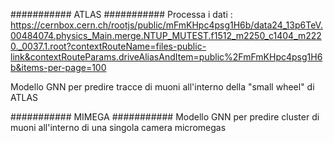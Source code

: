 ########### ATLAS ###########
Processa i dati :
https://cernbox.cern.ch/rootjs/public/mFmKHpc4psg1H6b/data24_13p6TeV.00484074.physics_Main.merge.NTUP_MUTEST.f1512_m2250_c1404_m2220._0037.1.root?contextRouteName=files-public-link&contextRouteParams.driveAliasAndItem=public%2FmFmKHpc4psg1H6b&items-per-page=100

Modello GNN per predire tracce di muoni all'interno della "small wheel" di ATLAS

########### MIMEGA ###########
Modello GNN per predire cluster di muoni all'interno di una singola camera micromegas


